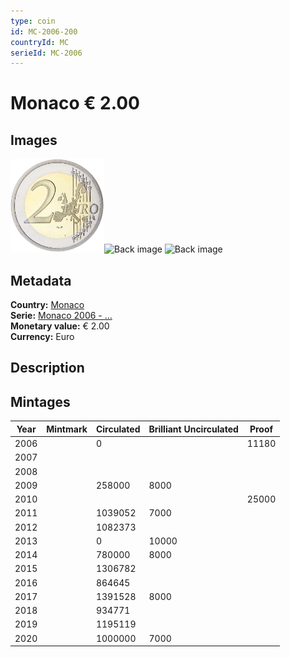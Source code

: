 ```yaml
---
type: coin
id: MC-2006-200
countryId: MC
serieId: MC-2006
---
```


# Monaco € 2.00

## Images

<img src="../../../img/common-2002-200.png" height="150" alt="Front image"><img src="img/monaco-2006-200.png" height="150" alt="Back image">     ![Back image]()

## Metadata

**Country:** [Monaco](../index.md)\
**Serie:** [Monaco 2006 - ...](index.md)\
**Monetary value:** € 2.00\
**Currency:** Euro

## Description


## Mintages

| Year | Mintmark | Circulated | Brilliant Uncirculated | Proof |
| ---- | -------- | ---------- | ---------------------- | ----- |
| 2006 |  | 0|  | 11180 |
| 2007 |  | |  |  |
| 2008 |  | |  |  |
| 2009 |  | 258000| 8000 |  |
| 2010 |  | |  | 25000 |
| 2011 |  | 1039052| 7000 |  |
| 2012 |  | 1082373|  |  |
| 2013 |  | 0| 10000 |  |
| 2014 |  | 780000| 8000 |  |
| 2015 |  | 1306782|  |  |
| 2016 |  | 864645|  |  |
| 2017 |  | 1391528| 8000 |  |
| 2018 |  | 934771|  |  |
| 2019 |  | 1195119|  |  |
| 2020 |  | 1000000| 7000 |  |
